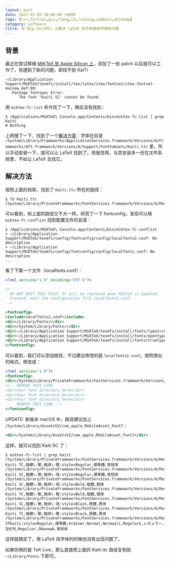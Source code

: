 ```yaml
---
layout: post
date: 2021-02-09 20:08:00 +0800
tags: [c++,fortran,gcc,clang,ld,linking,symbols,objdump]
category: software
title: 在 Big Sur(M1) 上解决 LaTeX 找不到楷体字体的问题
---
```


## 背景

最近在尝试移植 [MiKTeX 到 Apple Silicon 上](https://github.com/MiKTeX/miktex/pull/710)，添加了一些 patch 以后就可以工作了，但遇到了新的问题，即找不到 KaiTi

```shell
~/Library/Application Support/MiKTeX/texmfs/install/tex/latex/ctex/fontset/ctex-fontset-macnew.def:99:
   Package fontspec Error:
      The font "Kaiti SC" cannot be found.
```

用 `miktex-fc-list` 命令找了一下，确实没有找到：

```shell
$ /Applications/MiKTeX\ Console.app/Contents/bin/miktex-fc-list | grep Kaiti
# Nothing
```

上网搜了一下，找到了一个[解决方案](https://www.jianshu.com/p/8f35c57901e3)：字体在目录 `/System/Library/Frameworks/ApplicationServices.framework/Versions/A/Frameworks/ATS.framework/Versions/A/Support/FontSubsets/Kaiti.ttc` 里，所以手动安装一下，就可以让 LaTeX 找到了。但我觉得，与其安装多一份在文件系统里，不如让 LaTeX 去找它。

## 解决方法

按照上面的线索，找到了 `Kaiti.ttc` 所在的路径：

```shell
$ fd Kaiti.ttc
/System/Library/PrivateFrameworks/FontServices.framework/Versions/A/Resources/Fonts/Subsets/Kaiti.ttc
```

可以看到，和上面的路径又不大一样。研究了一下 fontconfig，发现可以用 `miktex-fc-conflist` 找到配置文件的目录：

```shell
$ /Applications/MiKTeX\ Console.app/Contents/bin/miktex-fc-conflist
+ ~/Library/Application Support/MiKTeX/texmfs/config/fontconfig/config/localfonts2.conf: No description
+ ~/Library/Application Support/MiKTeX/texmfs/config/fontconfig/config/localfonts.conf: No description
...
```

看了下第一个文件（localfonts.conf）：

```xml
<?xml version="1.0" encoding="UTF-8"?>

<!--
  DO NOT EDIT THIS FILE! It will be replaced when MiKTeX is updated.
  Instead, edit the configuration file localfonts2.conf.
-->

<fontconfig>
<include>localfonts2.conf</include>
<dir>/Library/Fonts/</dir>
<dir>/System/Library/Fonts/</dir>
<dir>~/Library/Application Support/MiKTeX/texmfs/install/fonts/type1</dir>
<dir>~/Library/Application Support/MiKTeX/texmfs/install/fonts/opentype</dir>
<dir>~/Library/Application Support/MiKTeX/texmfs/install/fonts/truetype</dir>
</fontconfig>
```

可以看到，我们可以添加路径，不过建议修改的是 `localfonts2.conf`。按照类似的格式，修改成：

```xml
<?xml version="1.0"?>
<fontconfig>
<dir>/System/Library/PrivateFrameworks/FontServices.framework/Versions/A/Resources/Fonts/Subsets</dir>
<!-- REMOVE THIS LINE
<dir>Your font directory here</dir>
<dir>Your font directory here</dir>
<dir>Your font directory here</dir>
     REMOVE THIS LINE -->
</fontconfig>
```

UPDATE: 新版本 macOS 中，路径建议加上 `/System/Library/AssetsV2/com_apple_MobileAsset_Font7`：

```xml
<dir>/System/Library/AssetsV2/com_apple_MobileAsset_Font7</dir>
```

这样，就可以找到 Kaiti SC 了：

```shell
$ miktex-fc-list | grep Kaiti
/System/Library/PrivateFrameworks/FontServices.framework/Versions/A/Resources/Fonts/Subsets/Kaiti.ttc: Kaiti TC,楷體\-繁,楷体\-繁:style=Regular,標準體,常规体
/System/Library/PrivateFrameworks/FontServices.framework/Versions/A/Resources/Fonts/Subsets/Kaiti.ttc: Kaiti SC,楷體\-簡,楷体\-简:style=Regular,標準體,常规体
/System/Library/PrivateFrameworks/FontServices.framework/Versions/A/Resources/Fonts/Subsets/Kaiti.ttc: Kaiti SC,楷體\-簡,楷体\-简:style=Bold,粗體,粗体
/System/Library/PrivateFrameworks/FontServices.framework/Versions/A/Resources/Fonts/Subsets/Kaiti.ttc: Kaiti TC,楷體\-繁,楷体\-繁:style=Bold,粗體,粗体
/System/Library/PrivateFrameworks/FontServices.framework/Versions/A/Resources/Fonts/Subsets/Kaiti.ttc: Kaiti SC,楷體\-簡,楷体\-简:style=Black,黑體,黑体
/System/Library/PrivateFrameworks/FontServices.framework/Versions/A/Resources/Fonts/Subsets/Kaiti.ttc: Kaiti TC,楷體\-繁,楷体\-繁:style=Black,黑體,黑体
/System/Library/PrivateFrameworks/FontServices.framework/Versions/A/Resources/Fonts/Subsets/Kaiti.ttc: STKaiti:style=Regular,標準體,Ordinær,Normal,Normaali,Regolare,レギュラー,일반체,Regulier,Обычный,常规体
```

这样就搞定了，用 LaTeX 找字体的时候也没有出现问题了。

如果你用的是 TeX Live，那么直接把上面的 Kaiti.ttc 路径复制到 `~/Library/Fonts` 下即可。
